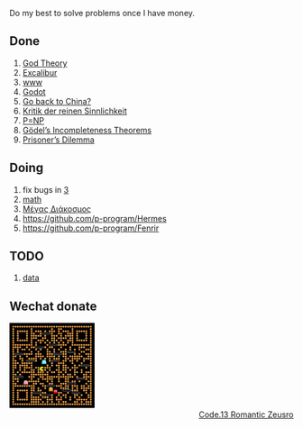 Do my best to solve problems once I have money.

## Done

1. [God Theory](https://github.com/zeusro/God-Theory)
1. [Excalibur](problems/2020-10-26-Excalibur.md)
1. [www](problems/2020-www.md)
1. [Godot](problems/2021-03-21-Godot.md)
1. [Go back to China?](problems/2025-05-02-Go-back-to-China?.md)
1. [Kritik der reinen Sinnlichkeit](problems/2025-05-21-Sinnlichkeit.md)
1. [P=NP](https://www.bullshitprogram.com/p-np/)
1. [Gödel’s Incompleteness Theorems](https://github.com/zeusro/math/blob/main/game/readme.md#3)
1. [Prisoner’s Dilemma](https://github.com/zeusro/math/blob/main/game/readme.md#4)

## Doing

1. fix bugs in [3](https://github.com/zeusro/math/blob/main/n/3.md)
1. [math](https://github.com/zeusro/math)
1. [Μέγας Διάκοσμος](problems/Democritus.md)
1. https://github.com/p-program/Hermes
1. https://github.com/p-program/Fenrir

## TODO

1. [data](https://github.com/zeusro/data)


## Wechat donate

<img src="pay.png" width="30%" height="30%"/>

<div align="right">
  <a href="https://github.com/zeusro/C13">Code.13 Romantic Zeusro</a>
</div>
